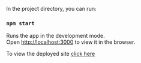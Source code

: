 In the project directory, you can run:
### `npm start`

Runs the app in the development mode.<br />
Open [http://localhost:3000](http://localhost:3000) to view it in the browser.

To view the deployed site [click here](https://githubfinder2408.netlify.app/)
